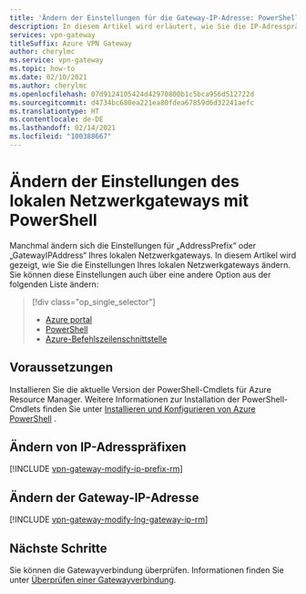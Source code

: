 ```yaml
---
title: 'Ändern der Einstellungen für die Gateway-IP-Adresse: PowerShell'
description: In diesem Artikel wird erläutert, wie Sie die IP-Adresspräfixe für Ihr lokales Netzwerkgateway mithilfe von PowerShell ändern können.
services: vpn-gateway
titleSuffix: Azure VPN Gateway
author: cherylmc
ms.service: vpn-gateway
ms.topic: how-to
ms.date: 02/10/2021
ms.author: cherylmc
ms.openlocfilehash: 07d9124105424d42970800b1c5bca956d512722d
ms.sourcegitcommit: d4734bc680ea221ea80fdea67859d6d32241aefc
ms.translationtype: HT
ms.contentlocale: de-DE
ms.lasthandoff: 02/14/2021
ms.locfileid: "100388667"
---
```

# <a name="modify-local-network-gateway-settings-using-powershell"></a>Ändern der Einstellungen des lokalen Netzwerkgateways mit PowerShell

Manchmal ändern sich die Einstellungen für „AddressPrefix“ oder „GatewayIPAddress“ Ihres lokalen Netzwerkgateways. In diesem Artikel wird gezeigt, wie Sie die Einstellungen Ihres lokalen Netzwerkgateways ändern. Sie können diese Einstellungen auch über eine andere Option aus der folgenden Liste ändern:

> [!div class="op_single_selector"]
> * [Azure portal](vpn-gateway-modify-local-network-gateway-portal.md)
> * [PowerShell](vpn-gateway-modify-local-network-gateway.md)
> * [Azure-Befehlszeilenschnittstelle](vpn-gateway-modify-local-network-gateway-cli.md)
>
>

## <a name="before-you-begin"></a><a name="before"></a>Voraussetzungen

Installieren Sie die aktuelle Version der PowerShell-Cmdlets für Azure Resource Manager. Weitere Informationen zur Installation der PowerShell-Cmdlets finden Sie unter [Installieren und Konfigurieren von Azure PowerShell](/powershell/azure/) .

## <a name="modify-ip-address-prefixes"></a><a name="ipaddprefix"></a>Ändern von IP-Adresspräfixen

[!INCLUDE [vpn-gateway-modify-ip-prefix-rm](../../includes/vpn-gateway-modify-ip-prefix-rm-include.md)]

## <a name="modify-the-gateway-ip-address"></a><a name="gwip"></a>Ändern der Gateway-IP-Adresse

[!INCLUDE [vpn-gateway-modify-lng-gateway-ip-rm](../../includes/vpn-gateway-modify-lng-gateway-ip-rm-include.md)]

## <a name="next-steps"></a>Nächste Schritte

Sie können die Gatewayverbindung überprüfen. Informationen finden Sie unter [Überprüfen einer Gatewayverbindung](vpn-gateway-verify-connection-resource-manager.md).